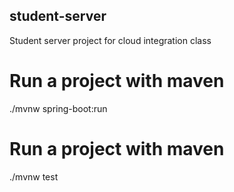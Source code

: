 ## student-server
Student server project for cloud integration class

# Run a project with maven
./mvnw spring-boot:run

# Run a project with maven
./mvnw test
